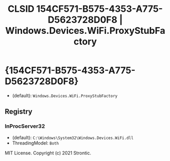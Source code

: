 ﻿---
title: "CLSID 154CF571-B575-4353-A775-D5623728D0F8 | Windows.Devices.WiFi.ProxyStubFactory"
excerpt: What is COM-Object CLSID 154CF571-B575-4353-A775-D5623728D0F8?
---

# {154CF571-B575-4353-A775-D5623728D0F8}

* (default): `Windows.Devices.WiFi.ProxyStubFactory`

## Registry


### InProcServer32

* (default): `C:\Windows\System32\Windows.Devices.WiFi.dll`
* ThreadingModel: `Both`

MIT License. Copyright (c) 2021 Strontic.


